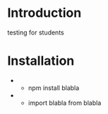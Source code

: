# Introduction
testing for students

# Installation
* * npm install blabla
* * import blabla from blabla